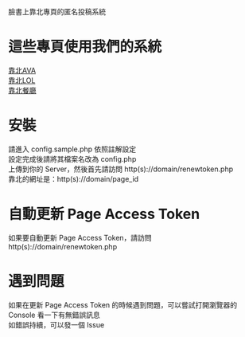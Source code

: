 臉書上靠北專頁的匿名投稿系統  

# 這些專頁使用我們的系統  
[靠北AVA](https://www.facebook.com/KaoBeiAVA/)  
[靠北LOL](https://www.facebook.com/KaoBeiLOL/)  
[靠北餐廳](https://www.facebook.com/%E9%9D%A0%E5%8C%97%E9%A4%90%E5%BB%B3-338773669580269)

# 安裝
請進入 config.sample.php 依照註解設定  
設定完成後請將其檔案名改為 config.php  
上傳到你的 Server，然後首先請訪問 http(s)://domain/renewtoken.php  
靠北的網址是：http(s)://domain/page_id  

# 自動更新 Page Access Token  
如果要自動更新 Page Access Token，請訪問 http(s)://domain/renewtoken.php  

# 遇到問題  
如果在更新 Page Access Token 的時候遇到問題，可以嘗試打開瀏覽器的 Console 看一下有無錯誤訊息  
如錯誤持續，可以發一個 Issue  
